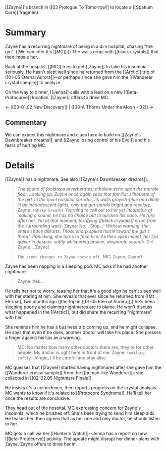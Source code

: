 [[Zayne]]'s branch in [[03 Prologue To Tomorrow]] to locate a [[Spatium Core]] fragment.

# Summary
Zayne has a recurring nightmare of being in a dim hospital, chasing "the girl". ((We can infer it's [[MC]].)) The walls erupt with [[black crystals]] that then impale her.

Back at the hospital, [[MC]] tries to get [[Zayne]] to take his insomnia seriously. He hasn't slept well since he returned from the [[Arctic]] trip of [[01-05 Eternal Aurora]]--or perhaps since she gave him the [[Wanderer crystal sample]] to analyze.

On the way to dinner, [[Jenna]] calls with a lead on a new [[Beta-Protocurve]] location. [[Zayne]] offers to drive MC.

← [[03-01.02 New Discovery]] | [[03-A Thorns Under the Moon - 02]] →

## Commentary
We can expect this nightmare and clues here to build on [[Zayne's Dawnbreaker dreams]], and [[Zayne losing control of his Evol]] and his fears of hurting MC.

# Details

[[Zayne]] has a nightmare. See also [[Zayne's Dawnbreaker dreams]].
> *The sound of footsteps reverberates, a hollow echo upon the marble floor. Looking up, Zayne once again sees that familiar silhouette of the girl.*
> *In the quiet hospital corridor, its walls grayish-blue and dimly lit by incandescent lights, only the girl stands bright and resolute.*
> Zayne: `(Shaky breath)`
> *Yearning to call out to her yet incapable of making a sound, he has no choice but to quicken his pace. He runs after her. Yet at that moment, terrifying [[black crystals]] erupt from the surrounding walls.*
> Zayne: No... Stop...!
> *Without warning, the entire space distorts. Those sharp spikes hurtle toward the girl's throat.
> Panicking, she turns to face him. As their eyes meeet, her lips quiver in despair, softly whispering broken, desperate sounds.*
> Girl: Zayne... Zayne!

> `The scene changes to Zayne dozing off.`
> MC: Zayne, Zayne?

Zayne has been napping in a sleeping pod. MC asks if he had another nightmare.
> Zayne: Yes...

He tells her not to worry, teasing her that it's a good sign he can't sleep well with her staring at him. She reveals that ever since he returned from [[Mt Eternal]] two months ago ((the trip in [[01-05 Eternal Aurora]])) he's been sleeping poorly and claiming nightmares are to blame. He won't discuss what happened in the [[Arctic]], but did share the recurring "nightmare" with her.

She reminds him he has a business trip coming up, and he might collapse. He says that even if he does, another doctor will take his place. She presses a finger against his lips as a warning.
> MC: No matter how many other doctors there are, they're for other people. My doctor is right here in front of me.
> Zayne: `(smiling softly)` Alright, I'll be careful and stay alive.

MC guesses that [[Zayne]] started having nightmares after she gave him the [[Wanderer crystal sample]] from the [[human-like Wanderer]]s she collected in [[02-02.05 Nightmare Finale]].

He insists it's a coincidence, then reports progress on the crystal analysis. MC wants to know if it's related to [[Protocore Syndrome]]. He'll tell her once the results are conclusive.

They head out of the hospital, MC expressing concern for Zayne's insomnia, which he brushes off. She's been trying to send him sleep aids. He teases her, then agrees that as her one and only doctor, he should listen to her.

MC gets a call via her [[Hunter's Watch]]--Jenna has a report on hew [[Beta-Protocurve]] activity. The update might disrupt her dinner plans with Zayne. Zayne offers to drive her in.